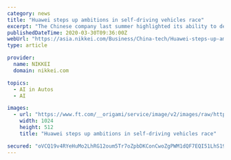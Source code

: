 ```yaml
---
category: news
title: "Huawei steps up ambitions in self-driving vehicles race"
excerpt: "The Chinese company last summer highlighted its ability to develop its own artificial intelligence computing chip, the Ascend 910, which would \"train\" self-driving algorithms and facilitate the development of future-connected cars. \"Everything Apple wants to do Huawei will follow suit,\" said an autonomous driving expert, who requested anonymity ..."
publishedDateTime: 2020-03-30T09:36:00Z
webUrl: "https://asia.nikkei.com/Business/China-tech/Huawei-steps-up-ambitions-in-self-driving-vehicles-race2"
type: article

provider:
  name: NIKKEI
  domain: nikkei.com

topics:
  - AI in Autos
  - AI

images:
  - url: "https://www.ft.com/__origami/service/image/v2/images/raw/https%3A%2F%2Fs3-ap-northeast-1.amazonaws.com%2Fpsh-ex-ftnikkei-3937bb4%2Fimages%2F1%2F6%2F6%2F3%2F25873661-1-eng-GB%2FRTX4YZOMre.jpg?source=nar-cms&width=1024&height=512&fit=cover&gravity=faces"
    width: 1024
    height: 512
    title: "Huawei steps up ambitions in self-driving vehicles race"

secured: "oVCQ19v4RYeHuMo2LhRG12oum5Tr7oZpbDKConCwoZgPWM1dQF7EQI51LhS19O9/OSPtT6tyyCPOqV+OPfrO5oTz1eNQgwgANF9ywuGjFbK0VfMmy1F0cqJVvaof7Hcq1Jgm+k/6Mmro1mEdXja2AkzfagTzwzBolkAn1BIJ1vczN16NAYOS4qrRTguRTbvrI7NvvOouIhVFxFSRBpEHU9SJivds+HBpCzuFyFhLGmV+FB2Nc04OUzAT5220vTTu9NIG/munhL1V6rohi2bSpyeX172CTe3IUNgsao4zv1kChvly5VSItPNpJJKTdhY8;dezLDfL+9gBaDsA7hioGmw=="
---
```



